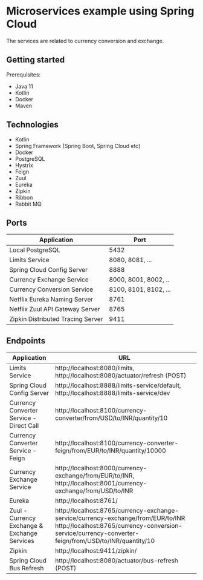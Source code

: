 # Microservices example using Spring Cloud
The services are related to currency conversion and exchange.

## Getting started
Prerequisites:
- Java 11
- Kotlin 
- Docker
- Maven

## Technologies
- Kotlin
- Spring Framework (Spring Boot, Spring Cloud etc)
- Docker
- PostgreSQL
- Hystrix
- Feign
- Zuul
- Eureka
- Zipkin
- Ribbon
- Rabbit MQ

## Ports

|     Application       |     Port          |
| ------------- | ------------- |
| Local PostgreSQL | 5432 |
| Limits Service | 8080, 8081, ... |
| Spring Cloud Config Server | 8888 |
| Currency Exchange Service | 8000, 8001, 8002, ..  |
| Currency Conversion Service | 8100, 8101, 8102, ... |
| Netflix Eureka Naming Server | 8761 |
| Netflix Zuul API Gateway Server | 8765 |
| Zipkin Distributed Tracing Server | 9411 |

## Endpoints

|     Application       |     URL          |
| ------------- | ------------- |
| Limits Service | http://localhost:8080/limits, http://localhost:8080/actuator/refresh  (POST)|
|Spring Cloud Config Server| http://localhost:8888/limits-service/default, http://localhost:8888/limits-service/dev |
|  Currency Converter Service - Direct Call| http://localhost:8100/currency-converter/from/USD/to/INR/quantity/10|
|  Currency Converter Service - Feign| http://localhost:8100/currency-converter-feign/from/EUR/to/INR/quantity/10000|
| Currency Exchange Service | http://localhost:8000/currency-exchange/from/EUR/to/INR, http://localhost:8001/currency-exchange/from/USD/to/INR|
| Eureka | http://localhost:8761/|
| Zuul - Currency Exchange & Exchange Services | http://localhost:8765/currency-exchange-service/currency-exchange/from/EUR/to/INR http://localhost:8765/currency-conversion-service/currency-converter-feign/from/USD/to/INR/quantity/10|
| Zipkin | http://localhost:9411/zipkin/ |
| Spring Cloud Bus Refresh | http://localhost:8080/actuator/bus-refresh (POST)|


